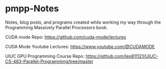 # pmpp-Notes
Notes, blog posts, and programs created while working my way through the Programming Massively Parallel Processors book.

CUDA mode Repo: https://github.com/cuda-mode/lectures

CUDA Mode Youtube Lectures: https://www.youtube.com/@CUDAMODE

UIUC GPU Programming Course Repo: https://github.com/leo811121/UIUC-CS-483-Parallel-Programming/tree/master
